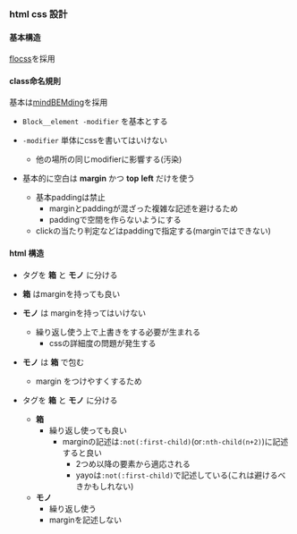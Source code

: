 ### html css 設計

#### 基本構造

[flocss](https://github.com/hiloki/flocss
)を採用

#### class命名規則

基本は[mindBEMding]()を採用

- `Block__element -modifier` を基本とする
- `-modifier` 単体にcssを書いてはいけない
    - 他の場所の同じmodifierに影響する(汚染)

- 基本的に空白は **margin** かつ **top** **left** だけを使う
    - 基本paddingは禁止
        - marginとpaddingが混ざった複雑な記述を避けるため
        - paddingで空間を作らないようにする
    - clickの当たり判定などはpaddingで指定する(marginではできない)


#### html 構造

- タグを **箱** と **モノ** に分ける
- **箱** はmarginを持っても良い
- **モノ** は marginを持ってはいけない
    - 繰り返し使う上で上書きをする必要が生まれる
        - cssの詳細度の問題が発生する
- **モノ** は **箱** で包む
    - margin をつけやすくするため

- タグを **箱** と **モノ** に分ける
    - **箱**
        - 繰り返し使っても良い
            - marginの記述は`:not(:first-child)`(or`:nth-child(n+2)`)に記述すると良い
                - 2つめ以降の要素から適応される
                - yayoは`:not(:first-child)`で記述している(これは避けるべきかもしれない)
    - **モノ** 
        - 繰り返し使う
        - marginを記述しない